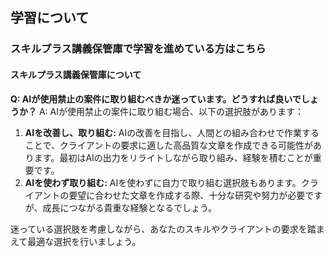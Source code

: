 ## 学習について
### スキルプラス講義保管庫で学習を進めている方はこちら

#### スキルプラス講義保管庫について

**Q: AIが使用禁止の案件に取り組むべきか迷っています。どうすれば良いでしょうか？**
A: AIが使用禁止の案件に取り組む場合、以下の選択肢があります：
1. **AIを改善し、取り組む:** AIの改善を目指し、人間との組み合わせで作業することで、クライアントの要求に適した高品質な文章を作成できる可能性があります。最初はAIの出力をリライトしながら取り組み、経験を積むことが重要です。
2. **AIを使わず取り組む:** AIを使わずに自力で取り組む選択肢もあります。クライアントの要望に合わせた文章を作成する際、十分な研究や努力が必要ですが、成長につながる貴重な経験となるでしょう。

迷っている選択肢を考慮しながら、あなたのスキルやクライアントの要求を踏まえて最適な選択を行いましょう。
